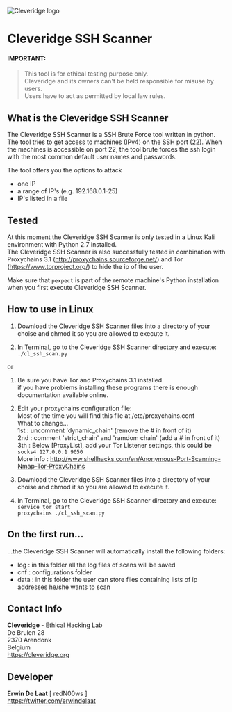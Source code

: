 ![Cleveridge logo](https://cleveridge.org/images/logo.jpg)

Cleveridge SSH Scanner
======================

#### IMPORTANT:

>This tool is for ethical testing purpose only.   
>Cleveridge and its owners can't be held responsible for misuse by users.   
>Users have to act as permitted by local law rules.

## What is the Cleveridge SSH Scanner

The Cleveridge SSH Scanner is a SSH Brute Force tool written in python. The tool tries to get access to machines (IPv4) on the SSH port (22). When the machines is accessible on port 22, the tool brute forces the ssh login with the most common default user names and passwords.

The tool offers you the options to attack
- one IP
- a range of IP's (e.g. 192.168.0.1-25)
- IP's listed in a file


## Tested

At this moment the Cleveridge SSH Scanner is only tested in a Linux Kali environment with Python 2.7 installed.     
The Cleveridge SSH Scanner is also successfully tested in combination with Proxychains 3.1 (http://proxychains.sourceforge.net/) and Tor (https://www.torproject.org/) to hide the ip of the user.

Make sure that ``pexpect`` is part of the remote machine's Python installation when you first execute Cleveridge SSH Scanner.

## How to use in Linux

1. Download the Cleveridge SSH Scanner files into a directory of your choise and chmod it so you are allowed to execute it.   
    
2. In Terminal, go to the Cleveridge SSH Scanner directory and execute:   
    ```./cl_ssh_scan.py  ```       

or     
      
1. Be sure you have Tor and Proxychains 3.1 installed.   
   if you have problems installing these programs there is enough documentation available online.

2. Edit your proxychains configuration file:   
   Most of the time you will find this file at /etc/proxychains.conf   
   What to change...   
      1st : uncomment 'dynamic_chain' (remove the # in front of it)   
      2nd : comment 'strict_chain' and 'ramdom chain' (add a # in front of it)   
      3th : Below [ProxyList], add your Tor Listener settings, this could be   
            ```socks4 127.0.0.1 9050  ```     
      More info : http://www.shellhacks.com/en/Anonymous-Port-Scanning-Nmap-Tor-ProxyChains   

3. Download the Cleveridge SSH Scanner files into a directory of your choise and chmod it so you are allowed to execute it.

4. In Terminal, go to the Cleveridge SSH Scanner directory and execute:   
    ```service tor start             ```  
    ```proxychains ./cl_ssh_scan.py  ``` 

## On the first run...

...the Cleveridge SSH Scanner will automatically install the following folders:    
- log : in this folder all the log files of scans will be saved    
- cnf : configurations folder    
- data : in this folder the user can store files containing lists of ip addresses he/she wants to scan   

## Contact Info 

**Cleveridge** - Ethical Hacking Lab   
De Brulen 28   
2370 Arendonk   
Belgium   
https://cleveridge.org

## Developer
**Erwin De Laat** [ redN00ws ]     
https://twitter.com/erwindelaat
